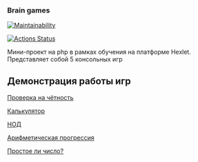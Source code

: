 ### Brain games
[![Maintainability](https://api.codeclimate.com/v1/badges/87debcc0a45124a405cd/maintainability)](https://codeclimate.com/github/Kskroha/php-project-45/maintainability)

[![Actions Status](https://github.com/Kskroha/php-project-45/workflows/hexlet-check/badge.svg)](https://github.com/Kskroha/php-project-45/actions)

Мини-проект на php в рамках обучения на платформе Hexlet. Представляет собой 5 консольных игр

## Демонстрация работы игр

[Проверка на чётность](https://asciinema.org/a/yrZtqOWmJrW1PA4yp5uuJofCE)

[Калькулятор](https://asciinema.org/a/y2dmd91r7zcXzozmajVI67bZE)

[НОД](https://asciinema.org/a/ylDKgtkLs8QuJ1PjTC03hNNMx)

[Арифметическая прогрессия](https://asciinema.org/a/ayBHxlvW7qvjzxZA1flBAvddN)

[Простое ли число?](https://asciinema.org/a/HN5mu076QStGyaVLX7e3baNiQ)
